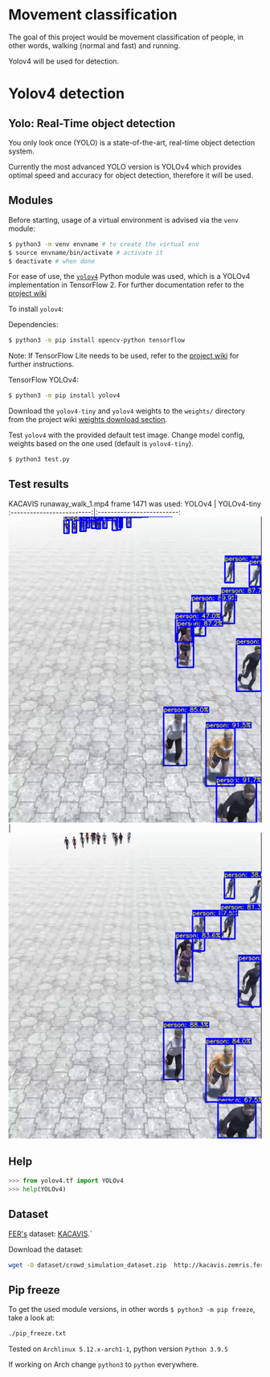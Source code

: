 # Movement classification

The goal of this project would be movement classification of people, in other words, walking (normal and fast) and running.

Yolov4 will be used for detection.

# Yolov4 detection

## Yolo: Real-Time object detection
You only look once (YOLO) is a state-of-the-art, real-time object detection system. 

Currently the most advanced YOLO version is YOLOv4 which provides optimal speed and accuracy for object detection, therefore it will be used.

## Modules
Before starting, usage of a virtual environment is advised via the `venv` module:
```bash
$ python3 -m venv envname # to create the virtual env
$ source envname/bin/activate # activate it
$ deactivate # when done
```

For ease of use, the [`yolov4`](https://pypi.org/project/yolov4/) Python module was used, which is a YOLOv4 implementation in TensorFlow 2. 
For further documentation refer to the [project wiki](https://wiki.loliot.net/docs/lang/python/libraries/yolov4/python-yolov4-about/)

To install `yolov4`:

Dependencies:
```bash
$ python3 -m pip install opencv-python tensorflow
```
Note: If TensorFlow Lite needs to be used, refer to the [project wiki](https://wiki.loliot.net/docs/lang/python/libraries/yolov4/python-yolov4-about/) for further instructions.


TensorFlow YOLOv4:
```bash
$ python3 -m pip install yolov4
```

Download the `yolov4-tiny` and `yolov4` weights to the `weights/` directory from the project wiki [weights download section](https://wiki.loliot.net/docs/lang/python/libraries/yolov4/python-yolov4-about/#download-weights).


Test `yolov4` with the provided default test image. Change model config, weights based on the one used (default is `yolov4-tiny`).
```bash
$ python3 test.py
```

## Test results
KACAVIS runaway\_walk\_1.mp4 frame 1471 was used:
YOLOv4             |  YOLOv4-tiny
:-------------------------:|:-------------------------:
![Yolov4](assets/passaway_walk_1_frame1471_yolov4.png)  |  ![Yolov4-tiny](assets/passaway_walk_1_frame1471_yolov4-tiny.png)

## Help
```python
>>> from yolov4.tf import YOLOv4
>>> help(YOLOv4)
```

## Dataset
[FER's](https://www.fer.unizg.hr/?) dataset: [KACAVIS](http://kacavis.zemris.fer.hr/).`

Download the dataset:
```bash
wget -O dataset/crowd_simulation_dataset.zip  http://kacavis.zemris.fer.hr/datasets/Crowd_simulation_dataset_videos.zip
```

## Pip freeze
To get the used module versions, in other words `$ python3 -m pip freeze`, take a look at:
```bash
./pip_freeze.txt
```

Tested on `Archlinux 5.12.x-arch1-1`, python version `Python 3.9.5`

If working on Arch change `python3` to `python` everywhere.
